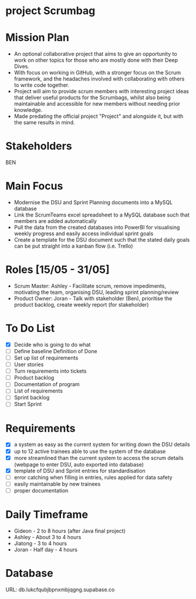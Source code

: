 # project Scrumbag

# Mission Plan
- An optional collaborative project that aims to give an opportunity to work on other topics for those who are mostly done with their Deep Dives. 
- With focus on working in GitHub, with a stronger focus on the Scrum framework, and the headaches involved with collaborating with others to write code together.
- Project will aim to provide scrum members with interesting project ideas that deliver useful products for the Scrumbags, whilst also being maintainable and accessible for new members without needing prior knowledge.
- Made predating the official project "Project" and alongside it, but with the same results in mind.

# Stakeholders
BEN

# Main Focus
- Modernise the DSU and Sprint Planning documents into a MySQL database 
- Link the ScrumTeams excel spreadsheet to a MySQL database such that members are added automatically
- Pull the data from the created databases into PowerBI for visualising weekly progress and easily access individual sprint goals
- Create a template for the DSU document such that the stated daily goals can be put straight into a kanban flow (i.e. Trello)

# Roles [15/05 - 31/05]
- Scrum Master: Ashley - Facilitate scrum, remove impediments, motivating the team, organising DSU, leading sprint planning/review
- Product Owner: Joran -  Talk with stakeholder (Ben), prioritise the product backlog, create weekly report (for stakeholder)

# To Do List
- [x] Decide who is going to do what
- [ ] Define baseline Definition of Done
- [ ] Set up list of requirements
- [ ] User stories
- [ ] Turn requirements into tickets
- [ ] Product backlog
- [ ] Documentation of program
- [ ] List of requirements
- [ ] Sprint backlog
- [ ] Start Sprint

# Requirements
- [x] a system as easy as the current system for writing down the DSU details
- [x] up to 12 active trainees able to use the system of the database
- [x] more streamlined than the current system to access the scrum details (webpage to enter DSU, auto exported into database)
- [x] template of DSU and Sprint entries for standardisation
- [ ] error catching when filling in entries, rules applied for data safety
- [ ] easily maintainable by new trainees
- [ ] proper documentation

# Daily Timeframe
- Gideon - 2 to 8 hours (after Java final project)
- Ashley - About 3 to 4 hours
- Jiatong - 3 to 4 hours
- Joran - Half day - 4 hours

# Database
URL: db.lukcfqubjbpnxmbjqgng.supabase.co
